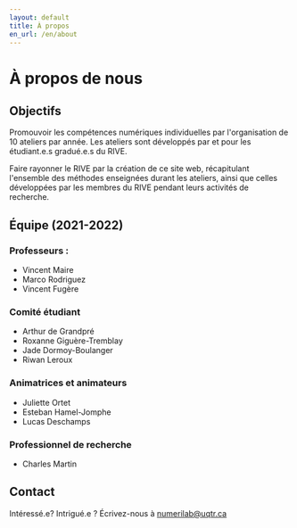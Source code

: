 ```yaml
---
layout: default
title: À propos
en_url: /en/about
---
```

# À propos de nous
## Objectifs
Promouvoir les compétences numériques individuelles par l'organisation de 10 ateliers par année.
Les ateliers sont développés par et pour les étudiant.e.s gradué.e.s du RIVE.

Faire rayonner le RIVE par la création de ce site web, récapitulant l'ensemble des méthodes enseignées
durant les ateliers, ainsi que celles développées par les membres du RIVE pendant leurs activités de recherche.

## Équipe (2021-2022)
### Professeurs :
- Vincent Maire
- Marco Rodriguez
- Vincent Fugère

### Comité étudiant
- Arthur de Grandpré
- Roxanne Giguère-Tremblay
- Jade Dormoy-Boulanger
- Riwan Leroux

### Animatrices et animateurs
- Juliette Ortet
- Esteban Hamel-Jomphe
- Lucas Deschamps

### Professionnel de recherche
- Charles Martin

## Contact
Intéressé.e? Intrigué.e ? Écrivez-nous à <a href = "mailto:numerilab@uqtr.ca">numerilab@uqtr.ca</a>
